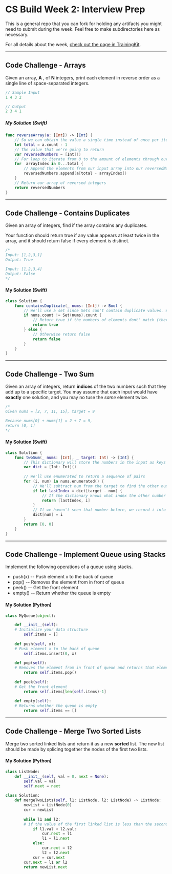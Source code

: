 # CS Build Week 2: Interview Prep

This is a general repo that you can fork for holding any artifacts you
might need to submit during the week. Feel free to make subdirectories
here as necessary.

For all details about the week, [check out the page in
TrainingKit](https://learn.lambdaschool.com/cs/sprint/reco0t22NdXmr8VyL).

---

## Code Challenge - Arrays

Given an array, **A** , of **N** integers, print each element in reverse order as a single line of space-separated integers.

```swift
// Sample Input
1 4 3 2

// Output
2 3 4 1
```

##### My Solution (Swift)
```Swift
func reverseArray(a: [Int]) -> [Int] {
    // So we can obtain the value a single time instead of once per iteration
    let total = a.count - 1
    // The value that we're going to return
    var reversedNumbers = [Int]()
    // For loop to iterate from 0 to the amount of elements through our array
    for  arrayIndex in 0...total {
        // Append the elements from our input array into our reversedNumber array
        reversedNumbers.append(a[total - arrayIndex])
    }
    // Return our array of reversed integers
    return reversedNumbers
}
```
---

## Code Challenge - Contains Duplicates

Given an array of integers, find if the array contains any duplicates.

Your function should return true if any value appears at least twice in the array, and it should return false if every element is distinct.

```swift
/*
Input: [1,2,3,1]
Output: True

Input: [1,2,3,4]
Output: False
*/
```

#### My Solution (Swift)

```swift
class Solution {
    func containsDuplicate(_ nums: [Int]) -> Bool {
        // We'll use a set since Sets can't contain duplicate values. We'll compare the numbers of elements
        if nums.count != Set(nums).count {
            // Return true if the numbers of elements dont' match (there are duplicate values) 
            return true
        } else { 
            // Otherwise return false
            return false
        }
    }
}
```
---

## Code Challenge - Two Sum

Given an array of integers, return **indices** of the two numbers such that they add up to a specific target. You may assume that each input would have **exactly** one solution, and you may no tuse the *same* element twice.

```swift
/* 
Given nums = [2, 7, 11, 15], target = 9

Because nums[0] + nums[1] = 2 + 7 = 9,
return [0, 1]
*/
```

#### My Solution (Swift)

```swift
class Solution {
    func twoSum(_ nums: [Int], _ target: Int) -> [Int] {
        // This dictionary will store the numbers in the input as keys and their indices as values
        var dict = [Int: Int]()
        
        // We'll use enumerated to return a sequence of pairs
        for (i, num) in nums.enumerated() { 
            // We'll subtract num from the target to find the other number we need, that way they add up to the target
            if let lastIndex = dict[target - num] { 
                // If the dictionary knows what index the other number is at, we return that index, and i
                return [lastIndex, i]
            }
            // If we haven't seen that number before, we record i into the dictionary under the key num
            dict[num] = i
        }
        return [0, 0]
    }
}
```
---
## Code Challenge - Implement Queue using Stacks

Implement the following operations of a queue using stacks.
 * push(x) -- Push element x to the back of queue
 * pop() -- Removes the element from in front of queue
 * peek() -- Get the front element
 * empty() -- Return whether the queue is empty


#### My Solution (Python)

```python
class MyQueue(object):

    def __init__(self):
    # Initialize your data structure
        self.items = []
        
    def push(self, x):
    # Push element x to the back of queue
        self.items.insert(0, x)
    
    def pop(self):
    # Removes the element from in front of queue and returns that element
        return self.items.pop()
    
    def peek(self):
    # Get the front element
        return self.items[len(self.items)-1]
    
    def empty(self):
    # Returns whether the queue is empty
        return self.items == []
```
---

## Code Challenge - Merge Two Sorted Lists

Merge two sorted linked lists and return it as a new **sorted** list. The new list should be made by splicing together the nodes of the first two lists.

#### My Solution (Python)

```python
class ListNode:
    def __init__(self, val = 0, next = None):
        self.val = val
        self.next = next
        
class Solution:
    def mergeTwoLists(self, l1: ListNode, l2: ListNode) -> ListNode:
        newList = ListNode(0)
        cur = newList
        
        while l1 and l2:
        # if the value of the first linked list is less than the second linked list
            if l1.val < l2.val:
                cur.next = l1
                l1 = l1.next
            else:
                cur.next = l2
                l2 = l2.next
            cur = cur.next
        cur.next = l1 or l2
        return newList.next
```
